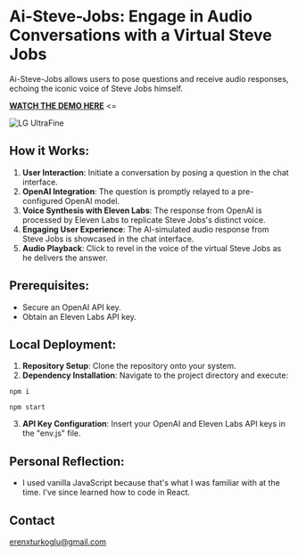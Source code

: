 # Ai-Steve-Jobs: Engage in Audio Conversations with a Virtual Steve Jobs

Ai-Steve-Jobs allows users to pose questions and receive audio responses, echoing the iconic voice of Steve Jobs himself.

**[WATCH THE DEMO HERE](https://www.youtube.com/watch?v=rWgkzRtGTCo)** <=

![LG UltraFine](https://github.com/amiracle1337/plant-health-detection/assets/122039464/de469684-7dbf-4ee5-8e42-7c79c50139d6)

## How it Works:
1. **User Interaction**: Initiate a conversation by posing a question in the chat interface.
2. **OpenAI Integration**: The question is promptly relayed to a pre-configured OpenAI model.
3. **Voice Synthesis with Eleven Labs**: The response from OpenAI is processed by Eleven Labs to replicate Steve Jobs's distinct voice.
4. **Engaging User Experience**: The AI-simulated audio response from Steve Jobs is showcased in the chat interface.
5. **Audio Playback**: Click to revel in the voice of the virtual Steve Jobs as he delivers the answer.

## Prerequisites:
- Secure an OpenAI API key.
- Obtain an Eleven Labs API key.

## Local Deployment:
1. **Repository Setup**: Clone the repository onto your system.
2. **Dependency Installation**: Navigate to the project directory and execute:

```
npm i
```
```
npm start
```

3. **API Key Configuration**: Insert your OpenAI and Eleven Labs API keys in the "env.js" file.

## Personal Reflection:
- I used vanilla JavaScript because that's what I was familiar with at the time. I've since learned how to code in React.

## Contact

erenxturkoglu@gmail.com
